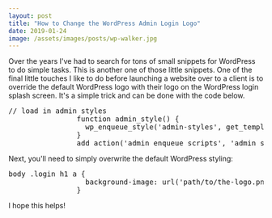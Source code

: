 ```yaml
---
layout: post
title: "How to Change the WordPress Admin Login Logo"
date: 2019-01-24
image: /assets/images/posts/wp-walker.jpg
---
```

Over the years I've had to search for tons of small snippets for WordPress to do simple tasks. This is another one of those little snippets. One of the final little touches I like to do before launching a website over to a client is to override the default WordPress logo with their logo on the WordPress login splash screen. It's a simple trick and can be done with the code below.

<pre class="EnlighterJSRAW" data-enlighter-language="php">// load in admin styles
                function admin_style() {
                  wp_enqueue_style('admin-styles', get_template_directory_uri().'/admin.css');
                }
                add_action('admin_enqueue_scripts', 'admin_style');</pre>

Next, you'll need to simply overwrite the default WordPress styling:

<pre class="EnlighterJSRAW" data-enlighter-language="css">body .login h1 a {
                  background-image: url('path/to/the-logo.png');
                }</pre>

I hope this helps!